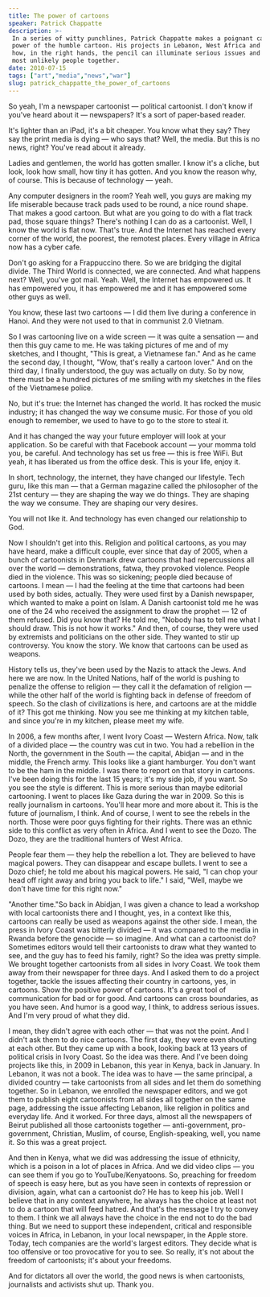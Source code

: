 ```yaml
---
title: The power of cartoons
speaker: Patrick Chappatte
description: >-
 In a series of witty punchlines, Patrick Chappatte makes a poignant case for the
 power of the humble cartoon. His projects in Lebanon, West Africa and Gaza show
 how, in the right hands, the pencil can illuminate serious issues and bring the
 most unlikely people together.
date: 2010-07-15
tags: ["art","media","news","war"]
slug: patrick_chappatte_the_power_of_cartoons
---
```


So yeah, I'm a newspaper cartoonist — political cartoonist. I don't know if you've heard
about it — newspapers? It's a sort of paper-based reader. 

It's lighter than an iPad, it's a bit cheaper. You know what they say? They say the print
media is dying — who says that? Well, the media. But this is no news, right? You've read
about it already.

Ladies and gentlemen, the world has gotten smaller. I know it's a cliche, but look, look
how small, how tiny it has gotten. And you know the reason why, of course. This is because
of technology — yeah. 

Any computer designers in the room? Yeah well, you guys are making my life miserable
because track pads used to be round, a nice round shape. That makes a good cartoon. But
what are you going to do with a flat track pad, those square things? There's nothing I can
do as a cartoonist. Well, I know the world is flat now. That's true. And the Internet has
reached every corner of the world, the poorest, the remotest places. Every village in
Africa now has a cyber cafe. 

Don't go asking for a Frappuccino there. So we are bridging the digital divide. The Third
World is connected, we are connected. And what happens next? Well, you've got mail. Yeah.
Well, the Internet has empowered us. It has empowered you, it has empowered me and it has
empowered some other guys as well.

You know, these last two cartoons — I did them live during a conference in Hanoi. And they
were not used to that in communist 2.0 Vietnam. 

So I was cartooning live on a wide screen — it was quite a sensation — and then this guy
came to me. He was taking pictures of me and of my sketches, and I thought, "This is
great, a Vietnamese fan." And as he came the second day, I thought, "Wow, that's really a
cartoon lover." And on the third day, I finally understood, the guy was actually on duty.
So by now, there must be a hundred pictures of me smiling with my sketches in the files of
the Vietnamese police.

No, but it's true: the Internet has changed the world. It has rocked the music industry;
it has changed the way we consume music. For those of you old enough to remember, we used
to have to go to the store to steal it. 

And it has changed the way your future employer will look at your application. So be
careful with that Facebook account — your momma told you, be careful. And technology has
set us free — this is free WiFi. But yeah, it has liberated us from the office desk. This
is your life, enjoy it. 

In short, technology, the internet, they have changed our lifestyle. Tech guru, like this
man — that a German magazine called the philosopher of the 21st century — they are shaping
the way we do things. They are shaping the way we consume. They are shaping our very
desires. 

You will not like it. And technology has even changed our relationship to
God.

Now I shouldn't get into this. Religion and political cartoons, as you may have heard,
make a difficult couple, ever since that day of 2005, when a bunch of cartoonists in
Denmark drew cartoons that had repercussions all over the world — demonstrations, fatwa,
they provoked violence. People died in the violence. This was so sickening; people died
because of cartoons. I mean — I had the feeling at the time that cartoons had been used by
both sides, actually. They were used first by a Danish newspaper, which wanted to make a
point on Islam. A Danish cartoonist told me he was one of the 24 who received the
assignment to draw the prophet — 12 of them refused. Did you know that? He told me,
"Nobody has to tell me what I should draw. This is not how it works." And then, of course,
they were used by extremists and politicians on the other side. They wanted to stir up
controversy. You know the story. We know that cartoons can be used as weapons.

History tells us, they've been used by the Nazis to attack the Jews. And here we are now.
In the United Nations, half of the world is pushing to penalize the offense to religion —
they call it the defamation of religion — while the other half of the world is fighting
back in defense of freedom of speech. So the clash of civilizations is here, and cartoons
are at the middle of it? This got me thinking. Now you see me thinking at my kitchen
table, and since you're in my kitchen, please meet my wife.

In 2006, a few months after, I went Ivory Coast — Western Africa. Now, talk of a divided
place — the country was cut in two. You had a rebellion in the North, the government in
the South — the capital, Abidjan — and in the middle, the French army. This looks like a
giant hamburger. You don't want to be the ham in the middle. I was there to report on that
story in cartoons. I've been doing this for the last 15 years; it's my side job, if you
want. So you see the style is different. This is more serious than maybe editorial
cartooning. I went to places like Gaza during the war in 2009. So this is really
journalism in cartoons. You'll hear more and more about it. This is the future of
journalism, I think. And of course, I went to see the rebels in the north. Those were poor
guys fighting for their rights. There was an ethnic side to this conflict as very often in
Africa. And I went to see the Dozo. The Dozo, they are the traditional hunters of West
Africa.

People fear them — they help the rebellion a lot. They are believed to have magical
powers. They can disappear and escape bullets. I went to see a Dozo chief; he told me
about his magical powers. He said, "I can chop your head off right away and bring you back
to life." I said, "Well, maybe we don't have time for this right now."

"Another time."So back in Abidjan, I was given a chance to lead a workshop with local
cartoonists there and I thought, yes, in a context like this, cartoons can really be used
as weapons against the other side. I mean, the press in Ivory Coast was bitterly divided —
it was compared to the media in Rwanda before the genocide — so imagine. And what can a
cartoonist do? Sometimes editors would tell their cartoonists to draw what they wanted to
see, and the guy has to feed his family, right? So the idea was pretty simple. We brought
together cartoonists from all sides in Ivory Coast. We took them away from their newspaper
for three days. And I asked them to do a project together, tackle the issues affecting
their country in cartoons, yes, in cartoons. Show the positive power of cartoons. It's a
great tool of communication for bad or for good. And cartoons can cross boundaries, as you
have seen. And humor is a good way, I think, to address serious issues. And I'm very proud
of what they did.

I mean, they didn't agree with each other — that was not the point. And I didn't ask them
to do nice cartoons. The first day, they were even shouting at each other. But they came
up with a book, looking back at 13 years of political crisis in Ivory Coast. So the idea
was there. And I've been doing projects like this, in 2009 in Lebanon, this year in Kenya,
back in January. In Lebanon, it was not a book. The idea was to have — the same principal,
a divided country — take cartoonists from all sides and let them do something together. So
in Lebanon, we enrolled the newspaper editors, and we got them to publish eight
cartoonists from all sides all together on the same page, addressing the issue affecting
Lebanon, like religion in politics and everyday life. And it worked. For three days,
almost all the newspapers of Beirut published all those cartoonists together —
anti-government, pro-government, Christian, Muslim, of course, English-speaking, well, you
name it. So this was a great project.

And then in Kenya, what we did was addressing the issue of ethnicity, which is a poison in
a lot of places in Africa. And we did video clips — you can see them if you go to
YouTube/Kenyatoons. So, preaching for freedom of speech is easy here, but as you have seen
in contexts of repression or division, again, what can a cartoonist do? He has to keep his
job. Well I believe that in any context anywhere, he always has the choice at least not to
do a cartoon that will feed hatred. And that's the message I try to convey to them. I
think we all always have the choice in the end not to do the bad thing. But we need to
support these independent, critical and responsible voices in Africa, in Lebanon, in your
local newspaper, in the Apple store. Today, tech companies are the world's largest
editors. They decide what is too offensive or too provocative for you to see. So really,
it's not about the freedom of cartoonists; it's about your freedoms.

And for dictators all over the world, the good news is when cartoonists, journalists and
activists shut up. Thank you.

<!--
ad_duration=3.33
event="TEDGlobal 2010"
external_start_time=0
intro_duration=11.82
is_subtitle_required="False"
is_talk_featured="True"
language="en"
language_swap="False"
native_language="en"
number_of_related_talks=6
number_of_speakers=1
number_of_subtitled_videos=39
number_of_tags=4
number_of_talk_download_languages=39
number_of_talk_more_resources=0
number_of_talk_recommendations=0
number_of_talks_take_actions=0
post_ad_duration=0.83
published_timestamp="2010-10-21 08:48:00"
recording_date="2010-07-15"
speaker_description="Editorial cartoonist"
speaker_is_published=1
speaker_name="Patrick Chappatte"
talk_name="The power of cartoons"
talks_tags=["art","media","news","war"]
url_audio="https://download.ted.com/talks/PatrickChappatte_2010G.mp3?apikey=acme-roadrunner"
url_photo_speaker="https://pe.tedcdn.com/images/ted/208767_254x191.jpg"
url_photo_talk="https://pe.tedcdn.com/images/ted/64586e0f5ca284b0cb21e39b5ecb6300673eb8ac_2880x1620.jpg"
url_webpage="https://www.ted.com/talks/patrick_chappatte_the_power_of_cartoons"
video_type_name="TED Stage Talk"
-->